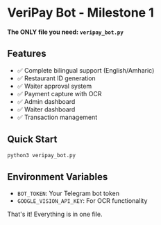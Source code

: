 # VeriPay Bot - Milestone 1

**The ONLY file you need: `veripay_bot.py`**

## Features
- ✅ Complete bilingual support (English/Amharic)
- ✅ Restaurant ID generation
- ✅ Waiter approval system
- ✅ Payment capture with OCR
- ✅ Admin dashboard
- ✅ Waiter dashboard
- ✅ Transaction management

## Quick Start
```bash
python3 veripay_bot.py
```

## Environment Variables
- `BOT_TOKEN`: Your Telegram bot token
- `GOOGLE_VISION_API_KEY`: For OCR functionality

That's it! Everything is in one file.

